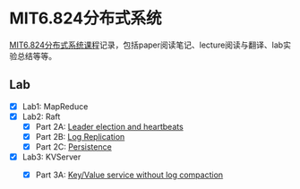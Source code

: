 # MIT6.824分布式系统   
[MIT6.824分布式系统课程](https://pdos.csail.mit.edu/6.824/)记录，包括paper阅读笔记、lecture阅读与翻译、lab实验总结等等。

## Lab  
- [x] Lab1: MapReduce
- [x] Lab2: Raft    
    - [x] Part 2A: [Leader election and heartbeats](lab/lab2:%20Raft/Part%202A/readme.md)
    - [x] Part 2B: [Log Replication](lab/lab2:%20Raft/Part%202B/readme.md)
    - [x] Part 2C: [Persistence](lab/lab2:%20Raft/Part%202C/readme.md)      
- [x] Lab3: KVServer        
    - [x] Part 3A: [Key/Value service without log compaction](lab/lab3:%20KVServer/Part%203A/readme.md)     
    
